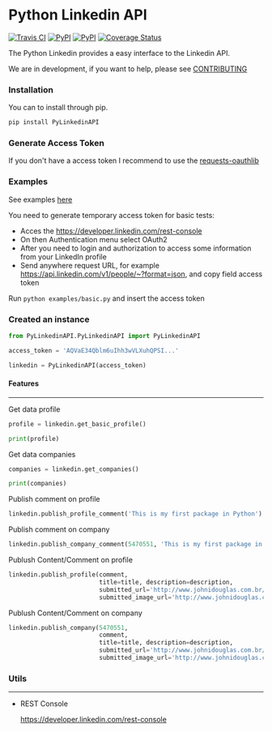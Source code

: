 Python Linkedin API
======

[![Travis CI](https://travis-ci.org/johnidm/PyLinkedinAPI.svg)](https://travis-ci.org/johnidm/PyLinkedinAPI)
[![PyPI](https://img.shields.io/pypi/v/PyLinkedinAPI.svg?style=flat-square)](https://pypi.python.org/pypi/PyLinkedinAPI)
[![PyPI](https://img.shields.io/pypi/dm/PyLinkedinAPI.svg?style=flat-square)](https://pypi.python.org/pypi/PyLinkedinAPI)
[![Coverage Status](https://coveralls.io/repos/johnidm/PyLinkedinAPI/badge.svg?branch=master&service=github)](https://coveralls.io/github/johnidm/PyLinkedinAPI?branch=master)

The Python Linkedin provides a easy interface to the Linkedin API.

We are in development, if you want to help, please see [CONTRIBUTING](https://github.com/johnidm/PyLinkedinAPI/blob/master/CONTRIBUTING.rst)

### Installation

You can to install through pip.

```python
pip install PyLinkedinAPI
```

### Generate Access Token

If you don't have a access token I recommend to use the [requests-oauthlib](https://github.com/requests/requests-oauthlib)

### Examples

See examples [here](https://github.com/johnidm/PyLinkedinAPI/blob/master/examples/basic.py)

You need to generate temporary access token for basic tests:

* Acces the https://developer.linkedin.com/rest-console
* On then Authentication menu select OAuth2
* After you need to login and authorization to access some information from your LinkedIn profile
* Send anywhere request URL, for example https://api.linkedin.com/v1/people/~?format=json, and copy field access token

Run `python examples/basic.py` and insert the access token

### Created an instance

```python
from PyLinkedinAPI.PyLinkedinAPI import PyLinkedinAPI

access_token = 'AQVaE34Qblm6uIhh3wVLXuhQPSI...'

linkedin = PyLinkedinAPI(access_token)
```

#### Features
--------

Get data profile

```python
profile = linkedin.get_basic_profile()

print(profile)
```

Get data companies

```python
companies = linkedin.get_companies()

print(companies)
```

Publish comment on profile

```python
linkedin.publish_profile_comment('This is my first package in Python')
```

Publish comment on company


```python
linkedin.publish_company_comment(5470551, 'This is my first package in Python')
```

Publush Content/Comment on profile

```python
linkedin.publish_profile(comment,
                         title=title, description=description,
                         submitted_url='http://www.johnidouglas.com.br/',
                         submitted_image_url='http://www.johnidouglas.com.br/logo.jpeg')
```

Publush Content/Comment on company

```python
linkedin.publish_company(5470551,
                         comment,
                         title=title, description=description,
                         submitted_url='http://www.johnidouglas.com.br/',
                         submitted_image_url='http://www.johnidouglas.com.br/logo.jpeg)

```


### Utils
--------

* REST Console

	https://developer.linkedin.com/rest-console





